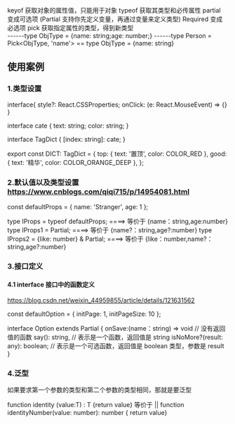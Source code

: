 keyof 获取对象的属性值，只能用于对象
typeof 获取其类型和必传属性
partial 变成可选项 (Partial 支持你先定义变量，再通过变量来定义类型)
Required 变成必选项
pick 获取指定属性的类型，得到新类型  
------type ObjType = {name: string;age: number;}
------type Person = Pick<ObjType, 'name'> == type ObjType = {name: string}

## 使用案例

### 1.类型设置

interface{
style?: React.CSSProperties;
onClick: (e: React.MouseEvent) => {}
}

<!-- 对象定义 -->

interface cate {
text: string;
color: string;
}

interface TagDict {
[index: string]: cate;
}

export const DICT: TagDict = {
top: { text: '置顶', color: COLOR_RED },
good: { text: '精华', color: COLOR_ORANGE_DEEP },
};

### 2.默认值以及类型设置 https://www.cnblogs.com/qiqi715/p/14954081.html

const defaultProps = {
name: 'Stranger',
age: 1
};

type IProps = typeof defaultProps; ====> 等价于 {name：string,age:number}
type IProps1 = Partial<typeof defaultProps>; ====> 等价于 {name?：string,age?:number}
type IProps2 = {like: number} & Partial<typeof defaultProps >; ====> 等价于 {like：number,name?：string,age?:number}

### 3.接口定义

#### 4.1 interface 接口中的函数定义

https://blog.csdn.net/weixin_44959855/article/details/121631562

const defaultOption = {
initPage: 1,
initPageSize: 10
};

interface Option extends Partial<typeof defaultOption> {
onSave:(name：string) => void // 没有返回值的函数
say(): string, // 表示是一个函数，返回值是 string
isNoMore?(result: any): boolean; // 表示是一个可选函数，返回值是 boolean 类型，参数是 result
}

### 4.泛型

如果要求第一个参数的类型和第二个参数的类型相同，那就是要泛型

function identity <T>(value:T) : T {return value}
等价于 ||
function identityNumber(value: number): number { return value}
